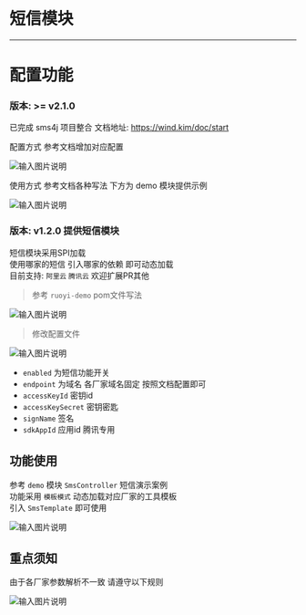# 短信模块
- - -

# 配置功能

### 版本: >= v2.1.0

已完成 sms4j 项目整合 文档地址: https://wind.kim/doc/start

配置方式 参考文档增加对应配置

![输入图片说明](https://foruda.gitee.com/images/1686277861395956329/fce973a4_1766278.png "屏幕截图")

使用方式 参考文档各种写法 下方为 demo 模块提供示例

![输入图片说明](https://foruda.gitee.com/images/1686277920639176137/c6d0cab2_1766278.png "屏幕截图")

### 版本: v1.2.0 提供短信模块

短信模块采用SPI加载<br>
使用哪家的短信 引入哪家的依赖 即可动态加载<br>
目前支持: `阿里云` `腾讯云` 欢迎扩展PR其他

> 参考 `ruoyi-demo` pom文件写法

![输入图片说明](https://foruda.gitee.com/images/1678979157797419426/cc9b7444_1766278.png "屏幕截图")

> 修改配置文件

![输入图片说明](https://foruda.gitee.com/images/1678979163029635375/e5fd6e20_1766278.png "屏幕截图")

* `enabled` 为短信功能开关
* `endpoint` 为域名 各厂家域名固定 按照文档配置即可
* `accessKeyId` 密钥id
* `accessKeySecret` 密钥密匙
* `signName` 签名
* `sdkAppId` 应用id 腾讯专用

## 功能使用

参考 `demo` 模块 `SmsController` 短信演示案例<br>
功能采用 `模板模式` 动态加载对应厂家的工具模板<br>
引入 `SmsTemplate` 即可使用

![输入图片说明](https://foruda.gitee.com/images/1678979168699323982/e9301e84_1766278.png "屏幕截图")

## 重点须知

由于各厂家参数解析不一致 请遵守以下规则

![输入图片说明](https://foruda.gitee.com/images/1678979172581090456/ac1f10e8_1766278.png "屏幕截图")
